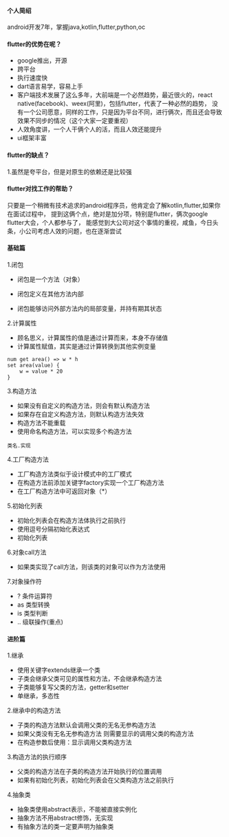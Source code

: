 #### 个人简绍
android开发7年，掌握java,kotlin,flutter,python,oc

#### flutter的优势在呢？

* google推出，开源
* 跨平台
* 执行速度快
* dart语言易学，容易上手
* 客户端技术发展了这么多年，大前端是一个必然趋势，最近很火的，react native(facebook)、weex(阿里)，包括flutter，代表了一种必然的趋势，
没有一个公司愿意，同样的工作，只是因为平台不同，进行俩次，而且还会导致效果不同步的情况（这个大家一定要重视）
* 人效角度讲，一个人干俩个人的活，而且人效还能提升
* ui框架丰富

#### flutter的缺点？
1.虽然是夸平台，但是对原生的依赖还是比较强

#### flutter对找工作的帮助？
只要是一个稍微有技术追求的android程序员，他肯定会了解kotlin,flutter,如果你在面试过程中，
提到这俩个点，绝对是加分项，特别是flutter，俩次google flutter大会，个人都参与了，
能感觉到大公司对这个事情的重视，咸鱼，今日头条，小公司考虑人效的问题，也在逐渐尝试






#### 基础篇

1.闭包

* 闭包是一个方法（对象）
+ 闭包定义在其他方法内部
- 闭包能够访问外部方法内的局部变量，并持有期其状态

2.计算属性

* 顾名思义，计算属性的值是通过计算而来，本身不存储值
* 计算属性赋值，其实是通过计算转换到其他实例变量
```
num get area() => w * h
set area(value) {
    w = value * 20
}
```
3.构造方法

* 如果没有自定义的构造方法，则会有默认构造方法
* 如果存在自定义构造方法，则默认构造方法失效
* 构造方法不能重载
* 使用命名构造方法，可以实现多个构造方法
```
类名.实现
```

4.工厂构造方法

* 工厂构造方法类似于设计模式中的工厂模式
* 在构造方法前添加关键字factory实现一个工厂构造方法
* 在工厂构造方法中可返回对象（*）

5.初始化列表

* 初始化列表会在构造方法体执行之前执行
* 使用逗号分隔初始化表达式
* 初始化列表

6.对象call方法

* 如果类实现了call方法，则该类的对象可以作为方法使用

7.对象操作符

 * ? 条件运算符
 * as 类型转换
 * is 类型判断
 * .. 级联操作(重点)

#### 进阶篇

1.继承

* 使用关键字extends继承一个类
* 子类会继承父类可见的属性和方法，不会继承构造方法
* 子类能够复写父类的方法，getter和setter
* 单继承，多态性

2.继承中的构造方法

* 子类的构造方法默认会调用父类的无名无参构造方法
* 如果父类没有无名无参构造方法 则需要显示的调用父类的构造方法
* 在构造参数后使用：显示调用父类构造方法

3.构造方法的执行顺序

* 父类的构造方法在子类的构造方法开始执行的位置调用
* 如果有初始化列表，初始化列表会在父类构造方法之前执行

4.抽象类
* 抽象类使用abstract表示，不能被直接实例化
* 抽象方法不用abstract修饰，无实现
* 有抽象方法的类一定要声明为抽象类


